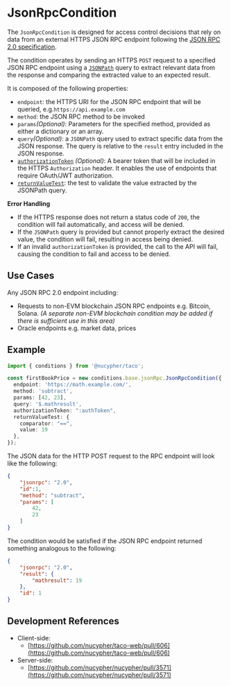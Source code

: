 # JsonRpcCondition

The `JsonRpcCondition` is designed for access control decisions that rely on data from an external HTTPS JSON RPC endpoint following the [JSON RPC 2.0 specification](https://www.jsonrpc.org/specification).&#x20;

The condition operates by sending an HTTPS `POST` request to a specified JSON RPC endpoint using a [`JSONPath`](https://goessner.net/articles/JsonPath/) query to extract relevant data from the response and comparing the extracted value to an expected result.

It is composed of the following properties:

* `endpoint`: the HTTPS URI for the JSON RPC endpoint that will be queried, e.g.`https://api.example.com`
* `method`: the JSON RPC method to be invoked
* `params`_(Optional)_: Parameters for the specified method, provided as either a dictionary or an array.
* `query`_(Optional)_: a `JSONPath` query used to extract specific data from the JSON response. The query is relative to the `result` entry included in the JSON response.
* [`authorizationToken`](./#authorization) _(Optional)_: A bearer token that will be included in the HTTPS `Authorization` header. It enables the use of endpoints that require OAuth/JWT authorization.&#x20;
* [`returnValueTest`](../#returnvaluetest): the test to validate the value extracted by the JSONPath query.&#x20;

**Error Handling**

* If the HTTPS response does not return a status code of `200`, the condition will fail automatically, and access will be denied.
* If the `JSONPath` query is provided but cannot properly extract the desired value, the condition will fail, resulting in access being denied.
* If an invalid `authorizationToken` is provided, the call to the API will fail, causing the condition to fail and access to be denied.

## **Use Cases**

Any JSON RPC 2.0 endpoint including:

* Requests to non-EVM blockchain JSON RPC endpoints e.g. Bitcoin, Solana. _(A separate non-EVM blockchain condition may be added if there is sufficient use in this area)_
* Oracle endpoints e.g. market data, prices

## Example

```typescript
import { conditions } from '@nucypher/taco';

const firstBookPrice = new conditions.base.jsonRpc.JsonRpcCondition({
  endpoint: 'https://math.example.com/',
  method: 'subtract',
  params: [42, 23],
  query: '$.mathresult',
  authorizationToken: ":authToken",
  returnValueTest: {
    comparator: "==",
    value: 19
  },
});
```

The JSON data for the HTTP POST request to the RPC endpoint will look like the following:

```json
{
    "jsonrpc": "2.0",
    "id":1,
    "method": "subtract",
    "params": [
        42,
        23
    ]
}
```

The condition would be satisfied if the JSON RPC endpoint returned something analogous to the following:

```json
{
    "jsonrpc": "2.0",
    "result": {
        "mathresult": 19
    },
    "id": 1
}
```

## Development References

* Client-side:
  * [https://github.com/nucypher/taco-web/pull/606](https://github.com/nucypher/taco-web/pull/606)
* Server-side:&#x20;
  * [https://github.com/nucypher/nucypher/pull/3571](https://github.com/nucypher/nucypher/pull/3571)
